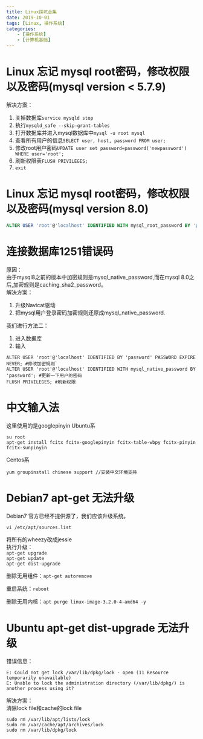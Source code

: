 ```yaml
---
title: Linux踩坑合集
date: 2019-10-01
tags: [Linux, 操作系统]
categories: 
    - [操作系统]
    - [计算机基础]
---
```

# Linux 忘记 mysql root密码，修改权限以及密码(mysql version < 5.7.9)
解决方案：  
1. 关掉数据库`service mysqld stop`
2. 执行`mysqld_safe --skip-grant-tables`
3. 打开数据库并进入mysql数据库中`mysql -u root mysql`
4. 查看所有用户的信息`SELECT user, host, password FROM user;`
5. 修改root用户密码`UPDATE user set password=password('newpassword') WHERE user='root';`
6. 刷新权限表`FLUSH PRIVILEGES;`
7. `exit`

# Linux 忘记 mysql root密码，修改权限以及密码(mysql version 8.0)

```SQL
ALTER USER 'root'@'localhost' IDENTIFIED WITH mysql_root_password BY 'password';
```

# 连接数据库1251错误码

原因：  
由于mysql8之前的版本中加密规则是mysql_native_password,而在mysql 8.0之后,加密规则是caching_sha2_password。  
解决方案：  
1. 升级Navicat驱动
2. 把mysql用户登录密码加密规则还原成mysql_native_password. 

我们进行方法二：
1. 进入数据库
2. 输入
```
ALTER USER 'root'@'localhost' IDENTIFIED BY 'password' PASSWORD EXPIRE NEVER; #修改加密规则`
ALTER USER 'root'@'localhost' IDENTIFIED WITH mysql_native_password BY 'password'; #更新一下用户的密码
FLUSH PRIVILEGES; #刷新权限
```

# 中文输入法

这里使用的是googlepinyin
Ubuntu系
```shell
su root
apt-get install fcitx fcitx-googlepinyin fcitx-table-wbpy fcitx-pinyin fcitx-sunpinyin
```
Centos系
```shell
yum groupinstall chinese support //安装中文环境支持
```
# Debian7 apt-get 无法升级

Debian7 官方已经不提供源了，我们应该升级系统。
```shell
vi /etc/apt/sources.list
```
将所有的wheezy改成jessie  
执行升级：  
`apt-get upgrade`  
`apt-get update`  
`apt-get dist-upgrade`  

删除无用组件：`apt-get autoremove`  

重启系统：`reboot`  

删除无用内核：`apt purge linux-image-3.2.0-4-amd64 -y`

# Ubuntu apt-get dist-upgrade 无法升级

错误信息：
```shell
E: Could not get lock /var/lib/dpkg/lock - open (11 Resource temporarily unavailable)
E: Unable to lock the administration directory (/var/lib/dpkg/) is another process using it?
```

解决方案：  
清除lock file和cache的lock file
```shell
sudo rm /var/lib/apt/lists/lock
sudo rm /var/cache/apt/archives/lock
sudo rm /var/lib/dpkg/lock
```
